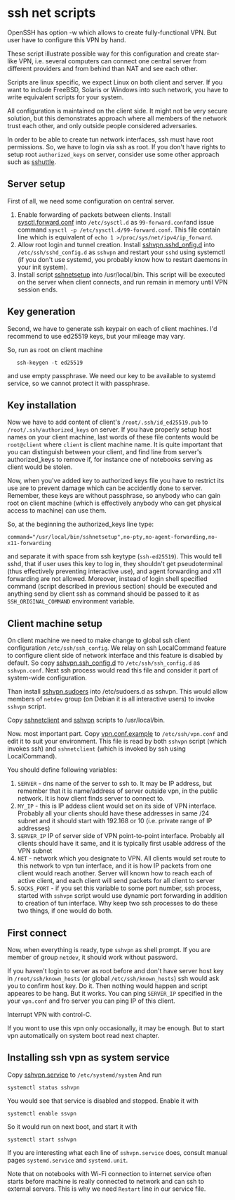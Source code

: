 ssh net scripts
===============

OpenSSH has option -w which allows to create fully-functional VPN. But
user have to configure this VPN by hand. 

These script illustrate possible way for this configuration and create
star-like VPN, i.e. several computers can connect one central server
from different providers and from behind than NAT and see each other.

Scripts are linux specific, we expect Linux on both client and server. 
If you want to include FreeBSD, Solaris or Windows into such network,
you have to write equivalent scripts for your system.

All configuration is maintained on the client side. It might not be very
secure solution, but this demonstrates approach where all members of the
network trust each other, and only outside people considered
adversaries.

In order to be able to create tun network interfaces, ssh must have root
permissions. So, we have to login via ssh as root. If you don't have
rights to setup root `authorized_keys` on server, consider use some
other approach such as [sshuttle](https://github.com/sshuttle/sshuttle).

Server setup
------------

First of all, we need some configuration on central server.

1. Enable forwarding of packets between clients.
   Install [sysctl.forward.conf](sysctl.forward.conf) into `/etc/sysctl.d` as
   `99-forward.conf`and issue command
   `sysctl -p /etc/sysctl.d/99-forward.conf`.
   This file contain line which is equivalent of 
   `echo 1 >/proc/sys/net/ipv4/ip_forward`.
2. Allow root login and tunnel creation. Install [sshvpn.sshd_onfig.d](sshvpn.sshd_config.d)
   into `/etc/ssh/sshd_config.d` as `sshvpn` and restart your `sshd`
   using systemctl (if you don't use systemd, you probably know how to
   restart daemons in your init system).
3. Install script [sshnetsetup](sshnetsetup) into /usr/local/bin. This script will be
   executed on the server when client connects, and run remain in memory
   until VPN session ends. 

Key generation
--------------

Second, we have to generate ssh keypair on each of client machines.
I'd recommend to use ed25519 keys, but your mileage may vary.

So, run as root on client machine

```
   ssh-keygen -t ed25519
```

and use empty passphrase. We need our key to be available to systemd
service, so we cannot protect it with passphrase.


Key installation
----------------

Now we have to add content of client's `/root/.ssh/id_ed25519.pub` to
`/root/.ssh/authorized_keys` on server. If you have properly setup host
names on your client machine, last words of these file contents would be
`root@client` where `client` is client machine name. It is quite
important that you can distinguish between your client, and find line
from server's authorized_keys to remove if, for instance one of
notebooks serving as client would be stolen.

Now, when you've added key to authorized keys file you have to restrict
its use are to prevent damage which can be accidently done to server.
Remember, these keys are without passphrase, so anybody who can gain
root on client machine (which is effectively anybody who can get
physical access to machine) can use them.

So, at the beginning the authorized_keys line type:

```
command="/usr/local/bin/sshnetsetup",no-pty,no-agent-forwarding,no-x11-forwarding
```

and separate  it with space from ssh keytype (`ssh-ed25519`).
This would tell sshd, that if user uses this key to log in, they
shouldn't get pseudoterminal (thus effectively preventing interactive
use), and agent forwarding and x11 forwarding are not allowed. Moreover,
instead of login shell specified command (script described in previous section)
should be executed and anything send by client ssh as command should be
passed to it as `SSH_ORIGINAL_COMMAND` environment variable.

Client machine setup
--------------------

On client machine we need to make change to global ssh client
configuration `/etc/ssh/ssh_config`. We relay on ssh LocalCommand
feature to configure client side of network  interface and this feature
is disabled by default. So copy  [sshvpn.ssh_config.d](sshvpn.ssh_config.d) то
`/etc/ssh/ssh_config.d` as `sshvpn.conf`. Next ssh process would read
this file and consider it part of system-wide configuration.

Than install [sshvpn.sudoers](sshvpn.sudoers) into /etc/sudoers.d as sshvpn. This would
allow members of `netdev` group (on Debian it is all interactive users)
to invoke `sshvpn` script.

Copy [sshnetclient](sshnetclient) and [sshvpn](sshvpn) scripts to /usr/local/bin.

Now. most important part. Copy [vpn.conf.example](vpn.conf.example) to `/etc/ssh/vpn.conf`
and edit it to suit your environment. This file is read by both `sshvpn`
script (which invokes ssh) and `sshnetclient` (which is invoked by ssh
using LocalCommand).

You should define following variables:

1. `SERVER` - dns name of the server to ssh to. It may be IP address, but
   remember that it is name/address of server outside vpn, in the public
   network. It is how client finds server to connect to.
2. `MY_IP` - this is IP addess client would set on its side of VPN
   interface. Probably all your clients should have these addresses in
   same /24 subnet and it should start with 192.168 or 10 (i.e. private
   range of IP addresses)
3. `SERVER_IP` IP of server side of VPN point-to-point interface.
   Probably all clients should have it same, and it is typically first
   usable address of the VPN subnet
4. `NET` - network which you designate to VPN. All clients would set
   route to this network to vpn tun interface, and it is how IP packets
   from one client would reach another. Server will known how to reach
   each of active client, and each client will send packets for all
   client to server
5. `SOCKS_PORT` - if you set this variable to some port number, ssh
   process, started with `sshvpn` script would use dynamic port
   forwarding in addition to creation of tun interface. Why keep two ssh
   processes to do these two things, if one would do both.


First connect
-------------

Now, when everything is ready, type `sshvpn` as shell prompt. If you are
member of group `netdev`, it should work without password. 

If you haven't login to server as root before and don't have server host
key in `/root/ssh/known_hosts` (or global `/etc/ssh/known_hosts`) ssh
would ask you to confirm host key. Do it. Then nothing would happen and
script appeares to be hang. But it works. You can ping `SERVER_IP`
specified in the your `vpn.conf` and fro server you can ping IP of this
client.

Interrupt VPN with control-C. 

If you wont to use this vpn only occasionally, it may be enough.
But to start vpn automatically on system boot read next chapter.

Installing ssh vpn as system service
------------------------------------

Copy [sshvpn.service](sshvpn.service) to `/etc/systemd/system`
And run

```
systemctl status sshvpn
```

You would see that service is disabled and stopped. Enable it with

```
systemctl enable ssvpn
```

So it would run on next boot, and start it with

```
systemctl start sshvpn
```

If you are interesting what each line of `sshvpn.service` does, consult
manual pages `systemd.service` and `systemd.unit`.

Note that on notebooks with Wi-Fi connection to internet service often
starts before machine is really connected to network and can ssh to
external servers. This is why we need `Restart` line in our service
file.


